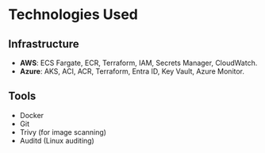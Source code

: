 # Technologies Used

## Infrastructure
- **AWS**: ECS Fargate, ECR, Terraform, IAM, Secrets Manager, CloudWatch.
- **Azure**: AKS, ACI, ACR, Terraform, Entra ID, Key Vault, Azure Monitor.

## Tools
- Docker
- Git
- Trivy (for image scanning)
- Auditd (Linux auditing)
